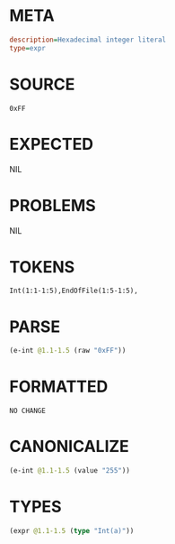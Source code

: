 # META
~~~ini
description=Hexadecimal integer literal
type=expr
~~~
# SOURCE
~~~roc
0xFF
~~~
# EXPECTED
NIL
# PROBLEMS
NIL
# TOKENS
~~~zig
Int(1:1-1:5),EndOfFile(1:5-1:5),
~~~
# PARSE
~~~clojure
(e-int @1.1-1.5 (raw "0xFF"))
~~~
# FORMATTED
~~~roc
NO CHANGE
~~~
# CANONICALIZE
~~~clojure
(e-int @1.1-1.5 (value "255"))
~~~
# TYPES
~~~clojure
(expr @1.1-1.5 (type "Int(a)"))
~~~
